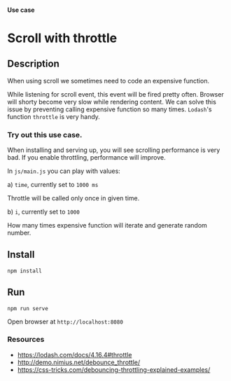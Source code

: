 #### Use case
# Scroll with throttle

## Description

When using scroll we sometimes need to code an expensive function.

While listening for scroll event, this event will be fired pretty often. Browser will shorty become very slow while rendering content. We can solve this issue by preventing calling expensive function so many times. `Lodash`'s function `throttle` is very handy.

### Try out this use case.

When installing and serving up, you will see scrolling performance is very bad. If you enable throttling, performance will improve.

In `js/main.js` you can play with values:

a) `time`, currently set to `1000 ms`

Throttle will be called only once in given time.

b) `i`, currently set to `1000`

How many times expensive function will iterate and generate random number.

## Install

`npm install`

## Run

`npm run serve`

Open browser at `http://localhost:8080`

### Resources

- https://lodash.com/docs/4.16.4#throttle
- http://demo.nimius.net/debounce_throttle/
- https://css-tricks.com/debouncing-throttling-explained-examples/
